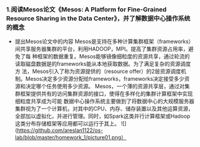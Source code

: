 ### 1.阅读Mesos论文《Mesos: A Platform for Fine-Grained Resource Sharing in the Data Center》，并了解数据中心操作系统的概念

+ 提出Mesos论文中的内容
Mesos是支持在多种计算集群框架（frameworks）间共享服务器集群的平台，利用HADOOP，MPI。提高了集群资源占用率，避免了每 种框架的数据重复。Mesos能够镜像细粒度的资源共享，通过轮流的读取磁盘数据是的frameworks能从本地获取数据。为了满足复杂的资源调度方 法，Mesos引入了称为资源提供的（resource offer）的2层资源调度机制。Mesos决定多少资源分配给frameworks，frameworks决定接受多少资源和决定哪个任务使用多少资源。
Mesos，一个薄的资源共享层，通过对集群框架提供共有的访问集群资源的接口，使得在多样化的集群计算框架中实现细粒度共享成为可能
数据中心操作系统主要做到了将数据中心的大规模服务器集群视为了一个计算机，对其中的CPU、内存、储存装置以及其他运算资源，全部加以虚拟化，并进行管理。同时，如Spark这类并行计算框架或Hadoop这类分布存储框架等应用都可以运行于其上。
![](https://github.com/areslan1122/os-lab/blob/master/homework_1/picture01.png）